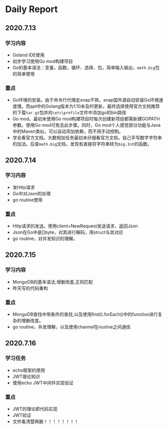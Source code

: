 # Daily Report

## 2020.7.13

### 学习内容

* Goland IDE使用
* 初步学习使用Go mod构建项目
* Go的基本语法：变量，函数，循环、选择、包，简单输入输出，`math.big`包的简单使用

### 重点

* Go环境的安装。由于命令行代理走snap不熟，snap国外源自动安装Go环境速度慢。而apt中的Golang版本为1.10未及时更新，最终选择使用官方文档推荐的下载`tar.gz`包并向`\etc\profile`文件中添加go的bin路径
* Go mod。最初未使用Go mod构建项目时每次创建新项目都需新建GOPATH参数。使用Go mod可免去此步骤。同时，Go mod个人感觉部分功能与Java中的Maven类似，可以自动添加依赖，而不用手动控制。
* 学会看官方文档。大数相加任务最初未仔细看官方文档，自己手写数字字符串的加法。后查`math.big`文档，发现有直接将字符串转为`big.Int`的函数。



## 2020.7.14

### 学习内容

* 发Http请求
* Go中对Json的处理
* go routine使用

### 重点

* Http请求的发送。使用client+NewRequest发送请求，返回Json
* Json在Go中是[]byte，对其进行解码，用struct与其对应
* go routine，对并发知识的理解。



## 2020.7.15

### 学习内容

* MongoDB的基本语法,增删改差,正则匹配
* 昨天写的代码重构

### 重点

* MongoDB查找中带条件的查找,以及使用find().forEach()中的function进行复杂的增删改差。
* go routine，并发理解，以及使用channel在routine之间通信



## 2020.7.16

### 学习任务

* echo框架的使用
* JWT理论知识
* 使用echo JWT中间件实现验证

### 重点

* JWT的理论即代码实现
* JWT验证
* 文件看清楚再删！！！！！！！！

